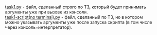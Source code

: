 [task1.py](https://github.com/pybotoff/LoadTesting/blob/main/task1/task1.py) - файл, сделанный строго по ТЗ, который будет принимать аргументы уже при вызове из консоли.  
[task1-script(no terminal).py](https://github.com/pybotoff/LoadTesting/blob/main/task1/task1-script(no%20terminal).py) - файл, сделанный по ТЗ, но в котором можно указывать аргументы уже после запуска скрипта (в том числе через консоль=интерпретатор).
